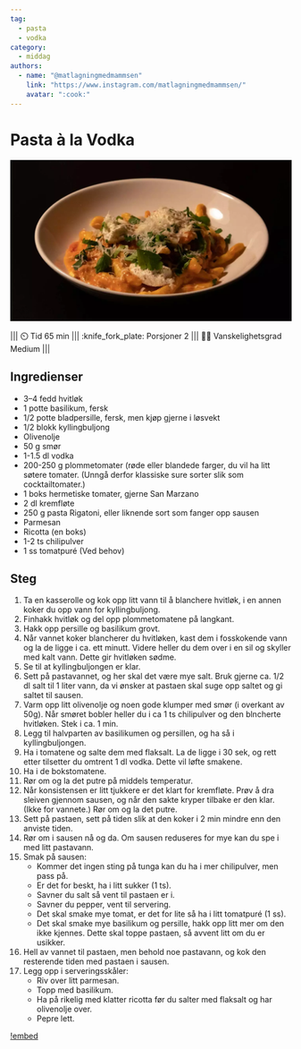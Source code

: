 ```yaml
---
tag:
  - pasta
  - vodka
category:
  - middag
authors:
  - name: "@matlagningmedmammsen"
    link: "https://www.instagram.com/matlagningmedmammsen/"
    avatar: ":cook:"
---
```


<!-- LTeX: language=sv -->
<!-- Norsk (no) er ikke tilgjengelig. -->

# Pasta à la Vodka

![](/static/pasta-a-la-vodka.webp)

||| :timer_clock: Tid
65 min
||| :knife_fork_plate: Porsjoner
2
||| :cook: Vanskelighetsgrad
Medium
|||

## Ingredienser

- 3–4 fedd hvitløk
- 1 potte basilikum, fersk
- 1/2 potte bladpersille, fersk, men kjøp gjerne i løsvekt
- 1/2 blokk kyllingbuljong
- Olivenolje
- 50 g smør
- 1-1.5 dl vodka
- 200-250 g plommetomater (røde eller blandede farger, du vil ha litt søtere tomater.
  (Unngå derfor klassiske sure sorter slik som cocktailtomater.)
- 1 boks hermetiske tomater, gjerne San Marzano
- 2 dl kremfløte
- 250 g pasta Rigatoni, eller liknende sort som fanger opp sausen
- Parmesan
- Ricotta (en boks)
- 1-2 ts chilipulver
- 1 ss tomatpuré (Ved behov)

## Steg

1. Ta en kasserolle og kok opp litt vann til å blanchere hvitløk, i en annen koker du
   opp vann for kyllingbuljong.
2. Finhakk hvitløk og del opp plommetomatene på langkant.
3. Hakk opp persille og basilikum grovt.
4. Når vannet koker blancherer du hvitløken, kast dem i fosskokende vann og la de ligge
   i ca. ett minutt. Videre heller du dem over i en sil og skyller med kalt vann. Dette
   gir hvitløken sødme.
5. Se til at kyllingbuljongen er klar.
6. Sett på pastavannet, og her skal det være mye salt. Bruk gjerne ca. 1/2 dl salt til 1
   liter vann, da vi ønsker at pastaen skal suge opp saltet og gi saltet til sausen.
7. Varm opp litt olivenolje og noen gode klumper med smør (i overkant av 50g). Når
   smøret bobler heller du i ca 1 ts chilipulver og den blncherte hvitløken. Stek i ca.
   1 min.
8. Legg til halvparten av basilikumen og persillen, og ha så i kyllingbuljongen.
9. Ha i tomatene og salte dem med flaksalt. La de ligge i 30 sek, og rett etter
   tilsetter du omtrent 1 dl vodka. Dette vil løfte smakene.
10. Ha i de bokstomatene.
11. Rør om og la det putre på middels temperatur.
12. Når konsistensen er litt tjukkere er det klart for kremfløte. Prøv å dra sleiven
    gjennom sausen, og når den sakte kryper tilbake er den klar. (Ikke for vannete.) Rør
    om og la det putre.
13. Sett på pastaen, sett på tiden slik at den koker i 2 min mindre enn den anviste
    tiden.
14. Rør om i sausen nå og da. Om sausen reduseres for mye kan du spe i med litt
    pastavann.
15. Smak på sausen:
    - Kommer det ingen sting på tunga kan du ha i mer chilipulver, men pass på.
    - Er det for beskt, ha i litt sukker (1 ts).
    - Savner du salt så vent til pastaen er i.
    - Savner du pepper, vent til servering.
    - Det skal smake mye tomat, er det for lite så ha i litt tomatpuré (1 ss).
    - Det skal smake mye basilikum og persille, hakk opp litt mer om den ikke kjennes.
      Dette skal toppe pastaen, så avvent litt om du er usikker.
16. Hell av vannet til pastaen, men behold noe pastavann, og kok den resterende tiden
    med pastaen i sausen.
17. Legg opp i serveringsskåler:
    - Riv over litt parmesan.
    - Topp med basilikum.
    - Ha på rikelig med klatter ricotta før du salter med flaksalt og har olivenolje
      over.
    - Pepre lett.

[!embed](https://www.youtube.com/watch?v=aHvYHuASe8o)
